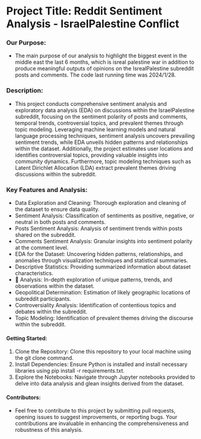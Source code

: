 # Project Title: Reddit Sentiment Analysis - IsraelPalestine Conflict

###  Our Purpose:
- The main purpose of our analysis to highlight the biggest event in the middle east the last 6 months, which is isreal palestine war in addition to produce meaningful outputs of opinions on the IsrealPalestine subreddit posts and comments. The code last running time was 2024/1/28.

### Description:
- This project conducts comprehensive sentiment analysis and exploratory data analysis (EDA) on discussions within the IsraelPalestine subreddit, focusing on the sentiment polarity of posts and comments, temporal trends, controversial topics, and prevalent themes through topic modeling. Leveraging machine learning models and natural language processing techniques, sentiment analysis uncovers prevailing sentiment trends, while EDA unveils hidden patterns and relationships within the dataset. Additionally, the project estimates user locations and identifies controversial topics, providing valuable insights into community dynamics. Furthermore, topic modeling techniques such as Latent Dirichlet Allocation (LDA) extract prevalent themes driving discussions within the subreddit.

### Key Features and Analysis:

- Data Exploration and Cleaning: Thorough exploration and cleaning of the dataset to ensure data quality.
- Sentiment Analysis: Classification of sentiments as positive, negative, or neutral in both posts and comments.
- Posts Sentiment Analysis: Analysis of sentiment trends within posts shared on the subreddit.
- Comments Sentiment Analysis: Granular insights into sentiment polarity at the comment level.
- EDA for the Dataset: Uncovering hidden patterns, relationships, and anomalies through visualization techniques and statistical summaries.
- Descriptive Statistics: Providing summarized information about dataset characteristics.
- 🍉 Analysis: In-depth exploration of unique patterns, trends, and observations within the dataset.
- Geopolitical Determination: Estimation of likely geographic locations of subreddit participants.
- Controversiality Analysis: Identification of contentious topics and debates within the subreddit.
- Topic Modeling: Identification of prevalent themes driving the discourse within the subreddit.

#### Getting Started:

1. Clone the Repository: Clone this repository to your local machine using the git clone command.
2. Install Dependencies: Ensure Python is installed and install necessary libraries using pip install -r requirements.txt.
3. Explore the Notebooks: Navigate through Jupyter notebooks provided to delve into data analysis and glean insights derived from the dataset.

#### Contributors:
- Feel free to contribute to this project by submitting pull requests, opening issues to suggest improvements, or reporting bugs. Your contributions are invaluable in enhancing the comprehensiveness and robustness of this analysis.
